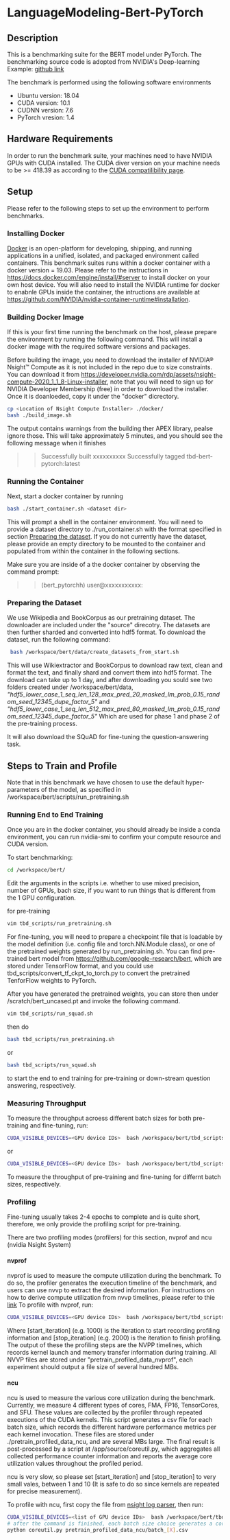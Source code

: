 # LanguageModeling-Bert-PyTorch

## Description
This is a benchmarking suite for the BERT model under PyTorch.
The benchmarking source code is adopted from NVIDIA's Deep-learning Example: [github link](https://github.com/NVIDIA/DeepLearningExamples/tree/master/PyTorch/LanguageModeling/BERT)


The benchmark is performed using the following software environments
* Ubuntu version: 18.04
* CUDA version:   10.1
* CUDNN version:  7.6
* PyTorch vresion: 1.4

## Hardware Requirements

In order to run the benchmark suite, your machines need to have NVIDIA GPUs with CUDA installed. The CUDA diver version on your machine needs to be >= 418.39 as according to the  [CUDA compatilibility page](https://docs.nvidia.com/deploy/cuda-compatibility/index.html#binary-compatibility).

## Setup
Please refer to the following steps to set up the environment to perform benchmarks.

### Installing Docker
[Docker](https://docs.docker.com/get-started/overview/) is an open-platform for developing, shipping, and running applications in a unified, isolated, and packaged environment called containers. This benchmark suites runs within a docker container with a docker version = 19.03. Please refer to the instructions in https://docs.docker.com/engine/install/#server to install docker on your own host device. You will also need to install the NVIDIA runtime for docker to enabnle GPUs inside the container, the intructions are available at https://github.com/NVIDIA/nvidia-container-runtime#installation.

### Building Docker Image
If this is your first time running the benchmark on the host, please prepare the environment by running the following command. This will install a docker image with the required software versions and packages. 

Before building the image, you need to download the installer of NVIDIA® Nsight™ Compute as it is not included in the repo due to size constraints. You can download it from https://developer.nvidia.com/rdp/assets/nsight-compute-2020_1_1_8-Linux-installer, note that you will need to sign up for NVIDIA Developer Membership (free) in order to download the installer. Once it is doanloeded, copy it under the "docker" dicrectory.

```sh
cp <Location of Nsight Compute Installer> ./docker/
bash ./build_image.sh
```
The output contains warnings from the building ther APEX library, pealse ignore those.
This will take approximately 5 minutes, and you should see the following message when it finishes
>>Successfully built xxxxxxxxxx
>>Successfully tagged tbd-bert-pytorch:latest

### Running the Container
Next, start a docker container by running
```sh
bash ./start_container.sh <dataset dir>
```
This will prompt a shell in the container environment. You will need to provide a dataset directory to ./run_container.sh with the format specified in section [Preparing the dataset](###preparing-the-dataset). If you do not currently have the dataset, please provide an empty directory to be mounted to the container and populated from within the container in the following sections.

Make sure you are inside of a the docker container by observing the command prompt:
>>(bert_pytorchh) user@xxxxxxxxxxx:


### Preparing the Dataset

We use Wikipedia and BookCorpus as our pretraining dataset. The downloader are included under the "source" direcotry. The datasets are then further sharded and converted into hdf5 format. To download the dataset, run the following command:
```sh
 bash /workspace/bert/data/create_datasets_from_start.sh 
 ```
This will use Wikiextractor and BookCorpus to download raw text, clean and format the text, and finally shard and convert them into hdf5 format. The download can take up to 1 day, and after downloading you sould see two folders created under /workspace/bert/data, _"hdf5_lower_case_1_seq_len_128_max_pred_20_masked_lm_prob_0.15_random_seed_12345_dupe_factor_5"_
and
_"hdf5_lower_case_1_seq_len_512_max_pred_80_masked_lm_prob_0.15_random_seed_12345_dupe_factor_5"_
Which are used for phase 1 and phase 2 of the pre-training process.

It will also download the SQuAD for fine-tuning the question-answering task.


## Steps to Train and Profile
Note that in this benchmark we have chosen to use the default hyper-parameters of the model, as specified in  /workspace/bert/scripts/run_pretraining.sh

### Running End to End Training

Once you are in the docker container, you should already be inside a conda
environment, you can run nvidia-smi to confirm your compute resource and CUDA
version.

To start benchmarking:
```bash
cd /workspace/bert/
```

Edit the arguments in the scripts i.e. whether to use mixed precision, number of GPUs, bach size, if you want to run things that is different from the 1 GPU configuration.

for pre-training
```bash
vim tbd_scripts/run_pretraining.sh
```
For fine-tuning, you will need to prepare a checkpoint file that is loadable by the model definition (i.e. config file and torch.NN.Module class), or one of the pretrained weights generated by run_pretraining.sh. You can find pre-trained bert model from https://github.com/google-research/bert, which are stored under TensorFlow format, and you could use tbd_scripts/convert_tf_ckpt_to_torch.py to convert the pretrained TenforFlow weights to PyTorch. 

After you have generated the pretrained weights, you can store then under /scratch/bert_uncased.pt and invoke the following command.
```bash
vim tbd_scripts/run_squad.sh
```

then do
```bash
bash tbd_scripts/run_pretraining.sh 
```
or
```bash
bash tbd_scripts/run_squad.sh
```
to start the end to end training for pre-training or down-stream question answering, respectively.


### Measuring Throughput
To measure the throughput acroess different batch sizes for both pre-training and fine-tuning, run:
```bash
CUDA_VISIBLE_DEVICES=<GPU device IDs>  bash /workspace/bert/tbd_scripts/measure_throughput_pretrain.sh [start_iteration] [stop_iteration]
```
or
```bash
CUDA_VISIBLE_DEVICES=<GPU device IDs>  bash /workspace/bert/tbd_scripts/measure_throughput_squad.sh [start_iteration] [stop_iteration]
```
To measure the throughput of pre-training and fine-tuning for differnt batch sizes, respectively. 

### Profiling

Fine-tuning usually takes 2-4 epochs to complete and is quite short, therefore, we only provide the profiling script for pre-training. 

There are two profiling modes (profilers) for this section, nvprof and ncu (nvidia Nsight System)

#### nvprof
nvprof is used to measure the compute utilization during the benchmark. To do so, the profiler generates the execution timeline of the benchmark, and users can use nvvp to extract the desired information.
For instructions on how to derive compute utilization from nvvp timelines, please refer to thie [link](https://github.com/UofT-EcoSystem/DNN-Training-Suite#visual-profiler)
To profile with nvprof, run:
```bash
CUDA_VISIBLE_DEVICES=<GPU device IDs>  bash /workspace/bert/tbd_scripts/measure_compute_util_pretrain.sh nvprof [start_iteration] [stop_iteration]
```
Where [start_iteration] (e.g. 1000) is the iteration to start recording profiling information and [stop_iteration] (e.g. 2000) is the iteration to finish profiling.
The output of these the profiling steps are the NVPP timelines, which records kernel launch and memory transfer information during training. All NVVP files are stored under "pretrain_profiled_data_nvprof", each experiment should output a file size of several hundred MBs.

#### ncu
ncu is used to measure the various core utilization during the benchmark. Currently, we measure 4 different types of cores, FMA, FP16, TensorCores, and SFU. These values are collected by the profiler through repeated executions of the CUDA kernels.
This script generates a csv file for each batch size, which records the different hardware performance metrics per each kernel invocation. These files are stored under ./pretrain_profiled_data_ncu, and are several MBs large. The final result is post-processed by a script at /app/source/coreutil.py, which aggregates all collected performance counter information and reports the average core utilization values throughout the profiled period.
 
ncu is very slow, so please set [start_iteration] and [stop_iteration] to very small vales, between 1 and 10 (It is safe to do so since kernels are repeated for precise measurement).

To profile with ncu, first copy the file from [nsight log parser](/Core-Utilization-Analyzer), then run:
```bash
CUDA_VISIBLE_DEVICES=<list of GPU device IDs>  bash /workspace/bert/tbd_scripts/measure_compute_util_pretrain.sh ncu [start_iteration] [stop_iteration]
# after the command is finished, each batch size choice generates a corresponding csv file, which can be parsed as
python coreutil.py pretrain_profiled_data_ncu/batch_[X].csv
```



